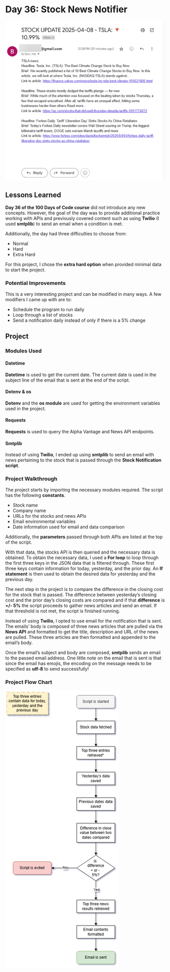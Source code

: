 # Day 36: Stock News Notifier
![Example email received](../Images/Day36-StocksEmail.png)
## Lessons Learned
**Day 36 of the 100 Days of Code course** did not introduce any new concepts. However, the goal of the day was to provide additional practice working with APIs and previously covered content such as using **Twilio** (I used **smtplib**) to send an email when a condition is met. 

Additionally, the day had three difficulties to choose from:
-	Normal
-	Hard
-	Extra Hard

For this project, I chose the **extra hard option** when provided minimal data to start the project.
### Potential Improvements
This is a very interesting project and can be modified in many ways. A few modifiers I came up with are to:
-	Schedule the program to run daily
-	Loop through a list of stocks
-	Send a notification daily instead of only if there is a 5% change
## Project
### Modules Used
#### Datetime
**Datetime** is used to get the current date. The current date is used in the subject line of the email that is sent at the end of the script.
#### Dotenv & os
**Dotenv** and the **os module** are used for getting the environment variables used in the project.
#### Requests
**Requests** is used to query the Alpha Vantage and News API endpoints.
#### Smtplib
Instead of using **Twilio**, I ended up using **smtplib** to send an email with news pertaining to the stock that is passed through the **Stock Notification script**.
### Project Walkthrough
The project starts by importing the necessary modules required. The script has the following **constants**.
-	Stock name
-	Company name
-	URLs for the stocks and news APIs
-	Email environmental variables
-	Date information used for email and data comparison

Additionally, the **parameters** passed through both APIs are listed at the top of the script.

With that data, the stocks API is then queried and the necessary data is obtained. To obtain the necessary data, I used a **For loop** to loop through the first three keys in the JSON data that is filtered through. These first three keys contain information for today, yesterday, and the prior day. An **If statement** is then used to obtain the desired data for yesterday and the previous day. 

The next step in the project is to compare the difference in the closing cost for the stock that is passed. The difference between yesterday’s closing cost and the prior day’s closing costs are compared and if that **difference** is **+/- 5%** the script proceeds to gather news articles and send an email. If that threshold is not met, the script is finished running.

Instead of using **Twilio**, I opted to use email for the notification that is sent. The emails’ body is composed of three news articles that are pulled via the **News API** and formatted to get the title, description and URL of the news are pulled. These three articles are then formatted and appended to the email’s body.

Once the email’s subject and body are composed, **smtplib** sends an email to the passed email address. One little note on the email that is sent is that since the email has emojis, the encoding on the message needs to be specified as **utf-8** to send successfully!

### Project Flow Chart
![Stocks notifications flowchart](../Images/Day36-StockEmailFlow.png)
